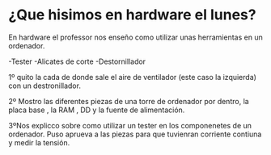  # ¿Que hisimos en hardware el lunes? 

En hardware el professor nos enseño como utilizar unas herramientas en 
un ordenador.


-Tester
-Alicates de corte
-Destornillador


1º quito la cada de donde sale el aire de ventilador 
(este caso la izquierda) con un destronillador.

2º Mostro las diferentes piezas de una torre de ordenador por dentro,
la placa base , la RAM , DD y la fuente de alimentación.

3ºNos explicco sobre como utilizar un tester en los componenetes de un 
ordenador. Puso aprueva a las piezas para que tuvienran corriente 
contiuna y medir la tensión.


